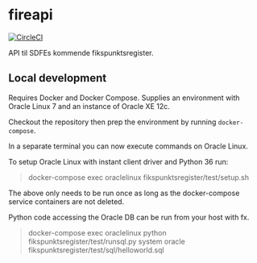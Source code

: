 # fireapi

[![CircleCI](https://circleci.com/gh/Septima/fikspunktsregister.svg?style=svg)](https://circleci.com/gh/Septima/fikspunktsregister)

API til SDFEs kommende fikspunktsregister.

## Local development

Requires Docker and Docker Compose. Supplies an environment with Oracle Linux 7 and an instance of Oracle XE 12c.

Checkout the repository then prep the environment by running `docker-compose`.

In a separate terminal you can now execute commands on Oracle Linux.

To setup Oracle Linux with instant client driver and Python 36 run:
> docker-compose exec oraclelinux fikspunktsregister/test/setup.sh

The above only needs to be run once as long as the docker-compose service containers are not deleted.

Python code accessing the Oracle DB can be run from your host with fx.
> docker-compose exec oraclelinux python fikspunktsregister/test/runsql.py system oracle fikspunktsregister/test/sql/helloworld.sql

